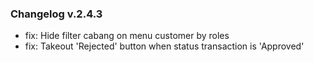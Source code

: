 ### Changelog v.2.4.3
- fix: Hide filter cabang on menu customer by roles
- fix: Takeout 'Rejected' button when status transaction is 'Approved'